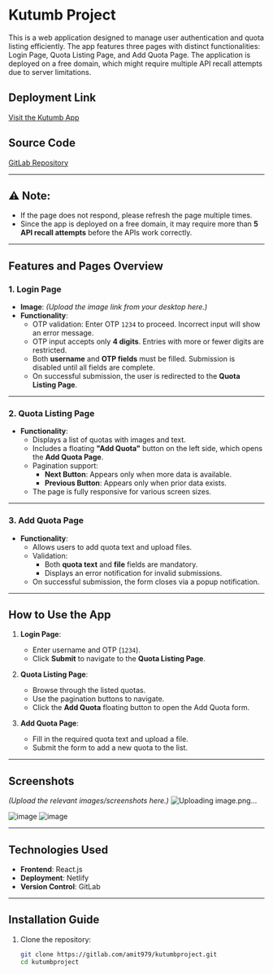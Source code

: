 # Kutumb Project

This is a web application designed to manage user authentication and quota listing efficiently. The app features three pages with distinct functionalities: Login Page, Quota Listing Page, and Add Quota Page. The application is deployed on a free domain, which might require multiple API recall attempts due to server limitations.

## Deployment Link
[Visit the Kutumb App](https://amazing-marigold-f1de66.netlify.app)

## Source Code
[GitLab Repository](https://gitlab.com/amit979/kutumbproject)

---

## ⚠️ Note:
- If the page does not respond, please refresh the page multiple times.
- Since the app is deployed on a free domain, it may require more than **5 API recall attempts** before the APIs work correctly.

---

## Features and Pages Overview

### 1. **Login Page**
   - **Image**: *(Upload the image link from your desktop here.)*
   - **Functionality**:
     - OTP validation: Enter OTP `1234` to proceed. Incorrect input will show an error message.
     - OTP input accepts only **4 digits**. Entries with more or fewer digits are restricted.
     - Both **username** and **OTP fields** must be filled. Submission is disabled until all fields are complete.
     - On successful submission, the user is redirected to the **Quota Listing Page**.

---

### 2. **Quota Listing Page**
   - **Functionality**:
     - Displays a list of quotas with images and text.
     - Includes a floating **"Add Quota"** button on the left side, which opens the **Add Quota Page**.
     - Pagination support:
       - **Next Button**: Appears only when more data is available.
       - **Previous Button**: Appears only when prior data exists.
     - The page is fully responsive for various screen sizes.

---

### 3. **Add Quota Page**
   - **Functionality**:
     - Allows users to add quota text and upload files.
     - Validation:
       - Both **quota text** and **file** fields are mandatory.
       - Displays an error notification for invalid submissions.
     - On successful submission, the form closes via a popup notification.

---

## How to Use the App
1. **Login Page**:
   - Enter username and OTP (`1234`).
   - Click **Submit** to navigate to the **Quota Listing Page**.

2. **Quota Listing Page**:
   - Browse through the listed quotas.
   - Use the pagination buttons to navigate.
   - Click the **Add Quota** floating button to open the Add Quota form.

3. **Add Quota Page**:
   - Fill in the required quota text and upload a file.
   - Submit the form to add a new quota to the list.

---

## Screenshots
*(Upload the relevant images/screenshots here.)*
![Uploading image.png…]()

![image](https://github.com/user-attachments/assets/87539d16-5afe-4f5f-bb05-0edcea745bed)
![image](https://github.com/user-attachments/assets/3dad4b37-e75b-4bc0-ba75-f73487a5d552)



---

## Technologies Used
- **Frontend**: React.js
- **Deployment**: Netlify
- **Version Control**: GitLab

---

## Installation Guide
1. Clone the repository:
   ```bash
   git clone https://gitlab.com/amit979/kutumbproject.git
   cd kutumbproject

